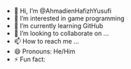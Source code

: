 - 👋 Hi, I’m @AhmadienHafizhYusufi
- 👀 I’m interested in game programming
- 🌱 I’m currently learning GitHub
- 💞️ I’m looking to collaborate on ...
- 📫 How to reach me ...
- 😄 Pronouns: He/Him
- ⚡ Fun fact: 

<!---
AhmadienHafizhYusufi/AhmadienHafizhYusufi is a ✨ special ✨ repository because its `README.md` (this file) appears on your GitHub profile.
You can click the Preview link to take a look at your changes.
--->
